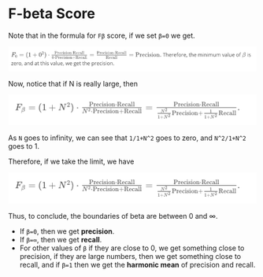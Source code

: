 # F-beta Score

Note that in the formula for `Fβ` score, if we set `β=0` we get.

![formula f1](./imgs/img_1.png)

Now, notice that if N is really large, then

![formula f1](./imgs/img_2.png)

As `N` goes to infinity, we can see that `1/1+N^2` goes to zero, and `N^2/1+N^2` goes to 1.

Therefore, if we take the limit, we have

![formula f1](./imgs/img_2.png)

Thus, to conclude, the boundaries of beta are between 0 and ∞.

- If `β=0`, then we get **precision**.
- If `β=∞`, then we get **recall**.
- For other values of `β` if they are close to 0, we get something close to precision, if they are large numbers, then we get something close to recall, and if `β=1` then we get the **harmonic mean** of precision and recall.
